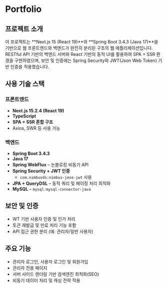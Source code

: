 # Portfolio

##  프로젝트 소개 
이 프로젝트는 **Next.js 15 (React 19)**와 **Spring Boot 3.4.3 (Java 17)**을 기반으로
웹 프론트엔드와 백엔드가 완전히 분리된 구조의 웹 애플리케이션입니다.
RESTful API 기반의 백엔드 서버와 React 기반의 동적 UI를 활용하여 SPA + SSR 환경을 구현하였으며,
보안 및 인증에는 Spring Security와 JWT(Json Web Token) 기반 인증을 적용했습니다.


## 사용 기술 스택

### 프론트엔드
- **Next.js 15.2.4 (React 19)**  
- **TypeScript**
- **SPA + SSR 혼합 구조**
- Axios, SWR 등 사용 가능
  
### 백엔드
- **Spring Boot 3.4.3**
- **Java 17**
- **Spring WebFlux** – 논블로킹 비동기 API
- **Spring Security + JWT 인증**  
  - `com.nimbusds:nimbus-jose-jwt` 사용
- **JPA + QueryDSL** – 동적 쿼리 및 페이징 처리 최적화
- **MySQL** – `mysql:mysql-connector-java`


## 보안 및 인증
- WT 기반 사용자 인증 및 인가 처리
- 토큰 재발급 및 만료 처리 기능 포함
- API 접근 권한 분리 (예: 관리자/일반 사용자)


## 주요 기능
- 관리자 로그인, 사용자 로그인 및 회원가입
- 관리자 전용 페이지
- 서버 사이드 렌더링 기반 검색엔진 최적화(SEO)
- 비동기 데이터 처리 및 캐싱 전략 적용
